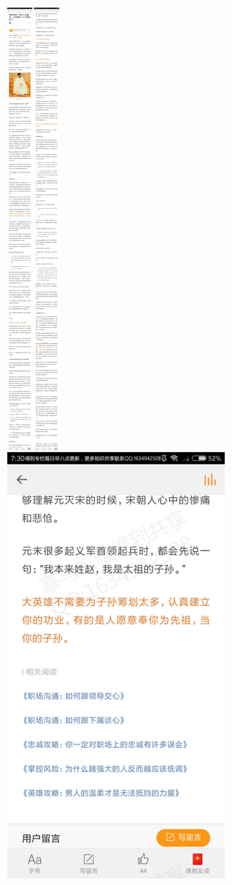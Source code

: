 ![](../../images/2017年11月/GX1111英雄攻略：33岁人生重启，上天眷顾一个不懈怠的人.jpg)
![](../../images/2017年11月/GX1111英雄攻略：33岁人生重启，上天眷顾一个不懈怠的人2.jpg)
![](../../images/2017年11月/GX1111英雄攻略：33岁人生重启，上天眷顾一个不懈怠的人3.jpg)
